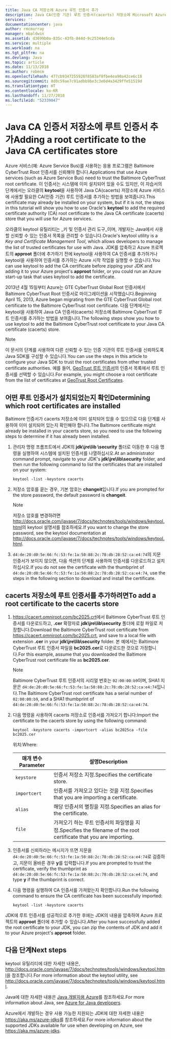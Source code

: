 ```yaml
---
title: Java CA 저장소에 Azure 루트 인증서 추가
description: Java CA(인증 기관) 루트 인증서(cacerts) 저장소에 Microsoft Azure용 CA 인증서를 추가하는 방법에 대해 알아봅니다.
services: ''
documentationcenter: java
author: rmcmurray
manager: mbaldwin
ms.assetid: d3699b0a-835c-43fb-844d-9c25344e5cda
ms.service: multiple
ms.workload: na
ms.tgt_pltfrm: na
ms.devlang: Java
ms.topic: article
ms.date: 11/13/2018
ms.author: robmcm
ms.openlocfilehash: 477cb9347255928f8583af8fbe4ea90a42ce6c18
ms.sourcegitcommit: 8d0c59ae7c91adbb9be3c3e6d4a3429ffe51519d
ms.translationtype: HT
ms.contentlocale: ko-KR
ms.lasthandoff: 11/27/2018
ms.locfileid: "52339047"
---
```

# <a name="adding-a-root-certificate-to-the-java-ca-certificates-store"></a><span data-ttu-id="4a888-103">Java CA 인증서 저장소에 루트 인증서 추가</span><span class="sxs-lookup"><span data-stu-id="4a888-103">Adding a root certificate to the Java CA certificates store</span></span>

<span data-ttu-id="4a888-104">Azure 서비스(예: Azure Service Bus)를 사용하는 응용 프로그램은 Baltimore CyberTrust Root 인증서를 신뢰해야 합니다.</span><span class="sxs-lookup"><span data-stu-id="4a888-104">Applications that use Azure services (such as Azure Service Bus) need to trust the Baltimore CyberTrust root certificate.</span></span> <span data-ttu-id="4a888-105">이 인증서는 시스템에 이미 설치되어 있을 수도 있지만, 이 자습서의 단계에서는 오라클의  **keytool**을 사용하여 Java CA(cacerts) 저장소에 Azure 서비스에 사용할 필요한 CA(인증 기관) 루트 인증서를 추가하는 방법을 보여줍니다.</span><span class="sxs-lookup"><span data-stu-id="4a888-105">This certificate may already be installed on your system, but if it is not, the steps in this tutorial will show you how to use Oracle's **keytool** to add the required certificate authority (CA) root certificate to the Java CA certificate (cacerts) store that you will use for Azure services.</span></span>

<span data-ttu-id="4a888-106">오라클의 keytool 유틸리티는 _키 및 인증서 관리 도구_이며, 개발자는 Java에서 사용할 신뢰할 수 있는 인증서 목록을 관리할 수 있습니다.</span><span class="sxs-lookup"><span data-stu-id="4a888-106">Oracle's keytool utility is a _Key and Certificate Management Tool_, which allows developers to manage the list of trusted certificates for use with Java.</span></span> <span data-ttu-id="4a888-107">JDK를 압축하고 Azure 프로젝트의 **approot** 폴더에 추가하기 전에 keytool을 사용하여 CA 인증서를 추가하거나 keytool을 사용하여 인증서를 추가하는 Azure 시작 작업을 실행할 수 있습니다.</span><span class="sxs-lookup"><span data-stu-id="4a888-107">You can use keytool to add the CA certificate before zipping your JDK and adding it to your Azure project's **approot** folder, or you could run an Azure start-up task that uses keytool to add the certificate.</span></span>

<span data-ttu-id="4a888-108">2013년 4월 15일부터 Azure는 GTE CyberTrust Global Root 인증서에서 Baltimore CyberTrust Root 인증서로 마이그레이션을 시작했습니다.</span><span class="sxs-lookup"><span data-stu-id="4a888-108">Beginning April 15, 2013, Azure began migrating from the GTE CyberTrust Global root certificate to the Baltimore CyberTrust root certificate.</span></span> <span data-ttu-id="4a888-109">다음 단계에서는 keytool을 사용하여 Java CA 인증서(cacerts) 저장소에 Baltimore CyberTrust 루트 인증서를 추가하는 방법을 보여줍니다.</span><span class="sxs-lookup"><span data-stu-id="4a888-109">The following steps show you how to use keytool to add the Baltimore CyberTrust root certificate to your Java CA certificate (cacerts) store.</span></span>

> [!NOTE]
> 
> <span data-ttu-id="4a888-110">이 문서의 단계를 사용하여 다른 신뢰할 수 있는 인증 기관의 루트 인증서를 신뢰하도록 Java SDK를 구성할 수 있습니다.</span><span class="sxs-lookup"><span data-stu-id="4a888-110">You can use the steps in this article to configure your Java SDK to trust the root certificates from other trusted certificate authorities.</span></span> <span data-ttu-id="4a888-111">예를 들어, [GeoTrust 루트 인증서](http://www.geotrust.com/resources/root-certificates/)의 인증서 목록에서 루트 인증서를 선택할 수 있습니다.</span><span class="sxs-lookup"><span data-stu-id="4a888-111">For example, you might choose a root certificate from the list of certificates at [GeoTrust Root Certificates](http://www.geotrust.com/resources/root-certificates/).</span></span>
> 

## <a name="determining-which-root-certificates-are-installed"></a><span data-ttu-id="4a888-112">어떤 루트 인증서가 설치되었는지 확인</span><span class="sxs-lookup"><span data-stu-id="4a888-112">Determining which root certificates are installed</span></span>

<span data-ttu-id="4a888-113">Baltimore 인증서가 cacerts 저장소에 이미 설치되어 있을 수 있으므로 다음 단계를 사용하여 이미 설치되어 있는지 확인해야 합니다.</span><span class="sxs-lookup"><span data-stu-id="4a888-113">The Baltimore certificate might already be installed in your cacerts store, so you need to use the following steps to determine if it has already been installed.</span></span>

1. <span data-ttu-id="4a888-114">관리자 명령 프롬프트에서 JDK의 **jdk\jre\lib \security** 폴더로 이동한 후 다음 명령을 실행하여 시스템에 설치된 인증서를 나열하십시오.</span><span class="sxs-lookup"><span data-stu-id="4a888-114">At an administrator command prompt, navigate to your JDK's **jdk\jre\lib\security** folder, and then run the following command to list the certificates that are installed on your system:</span></span>

   ```shell
   keytool -list -keystore cacerts
   ```

1. <span data-ttu-id="4a888-115">저장소 암호를 묻는 경우, 기본 암호는 **changeit**입니다.</span><span class="sxs-lookup"><span data-stu-id="4a888-115">If you are prompted for the store password, the default password is **changeit**.</span></span>

   > [!NOTE]
   > 
   > <span data-ttu-id="4a888-116">저장소 암호를 변경하려면 <http://docs.oracle.com/javase/7/docs/technotes/tools/windows/keytool.html>의 keytool 설명서를 참조하세요.</span><span class="sxs-lookup"><span data-stu-id="4a888-116">If you want to change the store password, see the keytool documentation at <http://docs.oracle.com/javase/7/docs/technotes/tools/windows/keytool.html>.</span></span>
   > 

1. <span data-ttu-id="4a888-117">`d4:de:20:d0:5e:66:fc:53:fe:1a:50:88:2c:78:db:28:52:ca:e4:74`의 지문 인증서가 보이지 않으면, 다음 섹션의 단계를 사용하여 인증서를 다운로드하고 설치하십시오.</span><span class="sxs-lookup"><span data-stu-id="4a888-117">If you do not see the certificate with the thumbprint of `d4:de:20:d0:5e:66:fc:53:fe:1a:50:88:2c:78:db:28:52:ca:e4:74`, use the steps in the following section to download and install the certificate.</span></span>

## <a name="to-add-a-root-certificate-to-the-cacerts-store"></a><span data-ttu-id="4a888-118">cacerts 저장소에 루트 인증서를 추가하려면</span><span class="sxs-lookup"><span data-stu-id="4a888-118">To add a root certificate to the cacerts store</span></span>

1. <span data-ttu-id="4a888-119"><https://cacert.omniroot.com/bc2025.crt>에서 Baltimore CyberTrust 루트 인증서를 다운로드하고, **.cer** 확장자로 **jdk\jre\lib\security** 폴더에 로컬 파일로 저장합니다.</span><span class="sxs-lookup"><span data-stu-id="4a888-119">Download the Baltimore CyberTrust root certificate from <https://cacert.omniroot.com/bc2025.crt>, and save to a local file with extension **.cer** in your **jdk\jre\lib\security** folder.</span></span> <span data-ttu-id="4a888-120">본 예에서는 Baltimore CyberTrust 루트 인증서 파일을 **bc2025.cer**로 다운로드한 것으로 가정합니다.</span><span class="sxs-lookup"><span data-stu-id="4a888-120">For this example, assume that you downloaded the Baltimore CyberTrust root certificate file as **bc2025.cer**.</span></span>

   > [!NOTE]
   > 
   > <span data-ttu-id="4a888-121">Baltimore CyberTrust 루트 인증서의 시리얼 번호는 `02:00:00:b9`이며, SHA1 지문은 `d4:de:20:d0:5e:66:fc:53:fe:1a:50:88:2c:78:db:28:52:ca:e4:74`입니다.</span><span class="sxs-lookup"><span data-stu-id="4a888-121">The Baltimore CyberTrust root certificate has a serial number of `02:00:00:b9`, and a SHA1 thumbprint of `d4:de:20:d0:5e:66:fc:53:fe:1a:50:88:2c:78:db:28:52:ca:e4:74`.</span></span>
   > 

2. <span data-ttu-id="4a888-122">다음 명령을 사용하여 cacerts 저장소로 인증서를 가져오기 합니다:</span><span class="sxs-lookup"><span data-stu-id="4a888-122">Import the certificate to the cacerts store by using the following command:</span></span>

   ```shell
   keytool -keystore cacerts -importcert -alias bc2025ca -file bc2025.cer
   ```
   <span data-ttu-id="4a888-123">위치:</span><span class="sxs-lookup"><span data-stu-id="4a888-123">Where:</span></span>

   |  <span data-ttu-id="4a888-124">매개 변수</span><span class="sxs-lookup"><span data-stu-id="4a888-124">Parameter</span></span>   |                              <span data-ttu-id="4a888-125">설명</span><span class="sxs-lookup"><span data-stu-id="4a888-125">Description</span></span>                               |
   |--------------|------------------------------------------------------------------------|
   | `keystore`   | <span data-ttu-id="4a888-126">인증서 저장소 지정.</span><span class="sxs-lookup"><span data-stu-id="4a888-126">Specifies the certificate store.</span></span>                                       |
   | `importcert` | <span data-ttu-id="4a888-127">인증서를 가져오고 있다는 것을 지정.</span><span class="sxs-lookup"><span data-stu-id="4a888-127">Specifies that you are importing a certificate.</span></span>                        |
   | `alias`      | <span data-ttu-id="4a888-128">해당 인증서의 별칭을 지정.</span><span class="sxs-lookup"><span data-stu-id="4a888-128">Specifies an alias for the certificate.</span></span>                                |
   | `file`       | <span data-ttu-id="4a888-129">가져오기 하는 루트 인증서의 파일명을 지정.</span><span class="sxs-lookup"><span data-stu-id="4a888-129">Specifies the filename of the root certificate that you are importing.</span></span> |


3. <span data-ttu-id="4a888-130">인증서를 신뢰하라는 메시지가 뜨면 지문을 `d4:de:20:d0:5e:66:fc:53:fe:1a:50:88:2c:78:db:28:52:ca:e4:74`로 검증하고, 지문이 올바른 경우 **y**를 입력합니다.</span><span class="sxs-lookup"><span data-stu-id="4a888-130">If you are prompted to trust the certificate, verify the thumbprint as `d4:de:20:d0:5e:66:fc:53:fe:1a:50:88:2c:78:db:28:52:ca:e4:74`, and type **y** if the thumbprint is correct.</span></span>

4. <span data-ttu-id="4a888-131">다음 명령을 실행하여 CA 인증서를 가져왔는지 확인합니다.</span><span class="sxs-lookup"><span data-stu-id="4a888-131">Run the following command to ensure the CA certificate has been successfully imported:</span></span>

   ```shell
   keytool -list -keystore cacerts
   ```

<span data-ttu-id="4a888-132">JDK에 루트 인증서를 성공적으로 추가한 후에는 JDK의 내용을 압축하여 Azure 프로젝트의  **approot** 폴더에 추가할 수 있습니다.</span><span class="sxs-lookup"><span data-stu-id="4a888-132">After you have successfully added the root certificate to your JDK, you can zip the contents of JDK and add it to your Azure project's **approot** folder.</span></span>

## <a name="next-steps"></a><span data-ttu-id="4a888-133">다음 단계</span><span class="sxs-lookup"><span data-stu-id="4a888-133">Next steps</span></span>

<span data-ttu-id="4a888-134">keytool 유틸리티에 대한 자세한 내용은, <http://docs.oracle.com/javase/7/docs/technotes/tools/windows/keytool.html>을 참조합니다.</span><span class="sxs-lookup"><span data-stu-id="4a888-134">For more information about the keytool utility, see <http://docs.oracle.com/javase/7/docs/technotes/tools/windows/keytool.html>.</span></span>

<span data-ttu-id="4a888-135">Java에 대한 자세한 내용은 [Java 개발자용 Azure](/java/azure)를 참조하세요.</span><span class="sxs-lookup"><span data-stu-id="4a888-135">For more information about Java, see [Azure for Java developers](/java/azure).</span></span>

<!-- For more information about the root certificates used by Azure, see [Azure Root Certificate Migration](http://blogs.msdn.com/b/windowsazure/archive/2013/03/15/windows-azure-root-certificate-migration.aspx). -->

<span data-ttu-id="4a888-136">Azure에서 개발하는 경우 사용 가능한 지원되는 JDK에 대한 자세한 내용은 <https://aka.ms/azure-jdks>를 참조하세요.</span><span class="sxs-lookup"><span data-stu-id="4a888-136">For more information about the supported JDKs available for use when developing on Azure, see <https://aka.ms/azure-jdks>.</span></span>